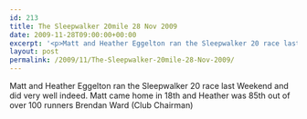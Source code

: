 ```yaml
---
id: 213
title: The Sleepwalker 20mile 28 Nov 2009
date: 2009-11-28T09:00:00+00:00
excerpt: '<p>Matt and Heather Eggelton ran the Sleepwalker 20 race last Weekend and did very well indeed. Matt came home in 18th and Heather was 85th out of over 100 runners Brendan Ward (Club Chairman) </p>'
layout: post
permalink: /2009/11/The-Sleepwalker-20mile-28-Nov-2009/
---
```

Matt and Heather Eggelton ran the Sleepwalker 20 race last Weekend and did very well indeed. Matt came home in 18th and Heather was 85th out of over 100 runners Brendan Ward (Club Chairman)